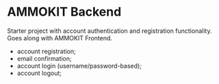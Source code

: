 AMMOKIT Backend
===

Starter project with account authentication and registration functionality.
Goes along with AMMOKIT Frontend.

- account registration;
- email confirmation;
- account login (username/password-based);
- account logout;


